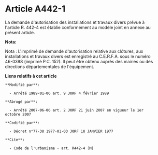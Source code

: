 # Article A442-1

La demande d'autorisation des installations et travaux divers prévue à l'article R. 442-4 est établie conformément au modèle
joint en annexe au présent article.

**Nota:**

Nota : L'imprimé de demande d'autorisation relative aux clôtures, aux installations et travaux divers est enregistré au
C.E.R.F.A. sous le numéro 46-0388 (imprimé P.C. 152). Il peut être obtenu auprès des mairies ou des directions
départementales de l'équipement.

**Liens relatifs à cet article**

	**Modifié par**:

	  - Arrêté 1989-01-06 art. 9 JORF 4 février 1989

	**Abrogé par**:

	  - Arrêté 2007-06-06 art. 2 JORF 21 juin 2007 en vigueur le 1er octobre 2007

	**Codifié par**:

	  - Décret n°77-38 1977-01-03 JORF 18 JANVIER 1977

	**Cite**:

	  - Code de l'urbanisme - art. R442-4 (M)
